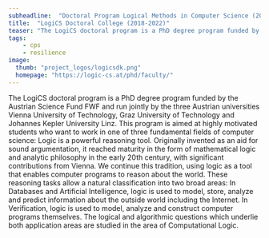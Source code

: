 ```yaml
---
subheadline:  "Doctoral Program Logical Methods in Computer Science (2018-2022)"
title:  "LogiCS Doctoral College (2018-2022)"
teaser: "The LogiCS doctoral program is a PhD degree program funded by the Austrian Science Fund FWF and run jointly by the three Austrian universities Vienna University of Technology, Graz University of Technology and Johannes Kepler University Linz."
tags:
    - cps
    - resilience
image:
  thumb: "project_logos/logicsdk.png"
  homepage: "https://logic-cs.at/phd/faculty/"
---
```


<!--more-->

The LogiCS doctoral program is a PhD degree program funded by the Austrian Science Fund FWF and run jointly by the three Austrian universities Vienna University of Technology, Graz University of Technology and Johannes Kepler University Linz. This program is aimed at highly motivated students who want to work in one of three fundamental fields of computer science: Logic is a powerful reasoning tool. Originally invented as an aid for sound argumentation, it reached maturity in the form of mathematical logic and analytic philosophy in the early 20th century, with significant contributions from Vienna. We continue this tradition, using logic as a tool that enables computer programs to reason about the world. These reasoning tasks allow a natural classification into two broad areas: In Databases and Artificial Intelligence, logic is used to model, store, analyze and predict information about the outside world including the Internet. In Verification, logic is used to model, analyze and construct computer programs themselves. The logical and algorithmic questions which underlie both application areas are studied in the area of Computational Logic.  
